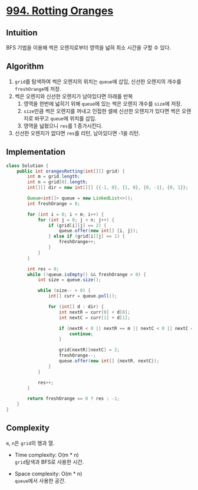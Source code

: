 # [994. Rotting Oranges](https://leetcode.com/problems/rotting-oranges/)

## Intuition
BFS 기법을 이용해 썩은 오렌지로부터 영역을 넓혀 최소 시간을 구할 수 있다. 

## Algorithm
1. `grid`를 탐색하여 썩은 오렌지의 위치는 `queue`에 삽입, 신선한 오렌지의 개수를 `freshOrange`에 저장.
2. 썩은 오렌지와 신선한 오렌지가 남아있다면 아래를 반복
   1. 영역을 한번에 넓히기 위해 `queue`에 있는 썩은 오렌지 개수를 `size`에 저장.
   2. `size`만큼 썩은 오렌지를 꺼내고 인접한 셀에 신선한 오렌지가 있다면 썩은 오렌지로 바꾸고 `queue`에 위치를 삽입.
   3. 영역을 넓혔으니 `res`를 1 증가시킨다.
3. 신선한 오렌지가 없다면 `res`를 리턴, 남아있다면 -1을 리턴.

## Implementation
```java
class Solution {
    public int orangesRotting(int[][] grid) {
        int m = grid.length;
        int n = grid[0].length;
        int[][] dir = new int[][] {{-1, 0}, {1, 0}, {0, -1}, {0, 1}};

        Queue<int[]> queue = new LinkedList<>();
        int freshOrange = 0;

        for (int i = 0; i < m; i++) {
            for (int j = 0; j < n; j++) {
                if (grid[i][j] == 2) {
                    queue.offer(new int[] {i, j});
                } else if (grid[i][j] == 1) {
                    freshOrange++;
                }
            }
        }

        int res = 0;
        while (!queue.isEmpty() && freshOrange > 0) {
            int size = queue.size();

            while (size-- > 0) {
                int[] curr = queue.poll();

                for (int[] d : dir) {
                    int nextR = curr[0] + d[0];
                    int nextC = curr[1] + d[1];

                    if (nextR < 0 || nextR == m || nextC < 0 || nextC == n || grid[nextR][nextC] != 1) {
                        continue;
                    }

                    grid[nextR][nextC] = 2;
                    freshOrange--;
                    queue.offer(new int[] {nextR, nextC});
                }
            }

            res++;
        }

        return freshOrange == 0 ? res : -1;
    }
}
```

## Complexity
`m`, `n`은 `grid`의 행과 열.
- Time complexity: O(m * n)\
`grid`탐색과 BFS로 사용한 시간. 

- Space complexity: O(m * n)\
`queue`에서 사용한 공간. 